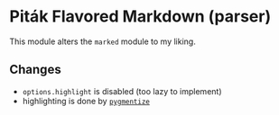 # Piták Flavored Markdown (parser)

This module alters the `marked` module to my liking.

## Changes

- `options.highlight` is disabled (too lazy to implement)
- highlighting is done by [`pygmentize`](http://pygments.org)
